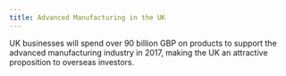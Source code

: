 ```yaml
---
title: Advanced Manufacturing in the UK
---
```

UK businesses will spend over 90 billion GBP on products to support the advanced manufacturing industry in 2017, making the UK an attractive proposition to overseas investors.